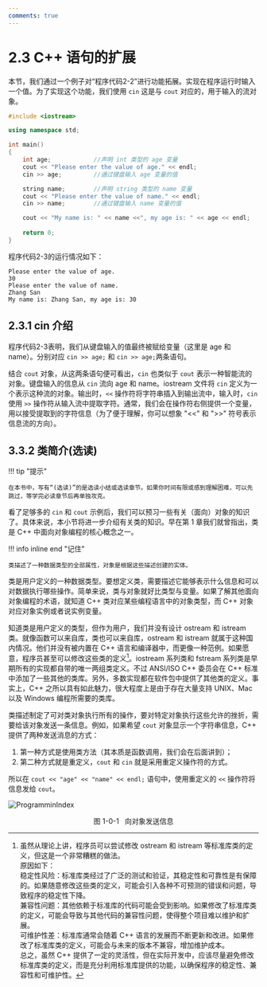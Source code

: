 ```yaml
---
comments: true
---
```


# 2.3 C++ 语句的扩展

本节，我们通过一个例子对“程序代码2-2”进行功能拓展。实现在程序运行时输入一个值。为了实现这个功能，我们使用 `cin` 这是与 `cout` 对应的，用于输入的流对象。

``` C++ title="程序代码2-3"
#include <iostream>

using namespace std;

int main()
{
    int age;            //声明 int 类型的 age 变量
    cout << "Please enter the value of age." << endl;
    cin >> age;         //通过键盘输入 age 变量的值

    string name;        //声明 string 类型的 name 变量
    cout << "Please enter the value of name." << endl;
    cin >> name;        //通过键盘输入 name 变量的值

    cout << "My name is: " << name <<", my age is: " << age << endl;
    
    return 0;
}
```

程序代码2-3的运行情况如下：

``` text
Please enter the value of age.
30
Please enter the value of name.
Zhang San
My name is: Zhang San, my age is: 30
```

## 2.3.1 cin 介绍

程序代码2-3表明，我们从键盘输入的值最终被赋给变量（这里是 age 和 name）。分别对应 `cin >> age;` 和 `cin >> age;`两条语句。

结合 `cout` 对象，从这两条语句便可看出，`cin` 也类似于 `cout` 表示一种智能流的对象。键盘输入的信息从 `cin` 流向 age 和 name。iostream 文件将 `cin` 定义为一个表示这种流的对象。输出时，`<<` 操作符将字符串插入到输出流中，输入时，`cin` 使用 `>>` 操作符从输入流中提取字符。通常，我们会在操作符右侧提供一个变量，用以接受提取到的字符信息（为了便于理解，你可以想象 "<<" 和 ">>" 符号表示信息流的方向）。

## 3.3.2 类简介(选读)

!!! tip "提示"

    在本书中，写有“(选读)”的是选读小结或选读章节。如果你时间有限或感到理解困难，可以先跳过，等学完必读章节后再单独攻克。

看了足够多的 `cin` 和 `cout` 示例后，我们可以预习一些有关（面向）对象的知识了。具体来说，本小节将进一步介绍有关类的知识。早在第 1 章我们就曾指出，类是 C++ 中面向对象编程的核心概念之一。

!!! info inline end "记住"

    类描述了一种数据类型的全部属性，对象是根据这些描述创建的实体。

类是用户定义的一种数据类型。要想定义类，需要描述它能够表示什么信息和可以对数据执行哪些操作。简单来说，类与对象就好比类型与变量。如果了解其他面向对象编程的术语，就知道 C++ 类对应某些编程语言中的对象类型，而 C++ 对象对应对象实例或者说实例变量。

知道类是用户定义的类型，但作为用户，我们并没有设计 ostream 和 istream 类。就像函数可以来自库，类也可以来自库，ostream 和 istream 就属于这种国内情况。他们并没有被内置在 C++ 语言和编译器中，而更像一种范例。如果愿意，程序员甚至可以修改这些类的定义[^1]。iostream 系列类和 fstream 系列类是早期所有的实现都自带的唯一两组类定义。不过 ANSI/ISO C++ 委员会在 C++ 标准中添加了一些其他的类库。另外，多数实现都在软件包中提供了其他类的定义。事实上，C++ 之所以具有如此魅力，很大程度上是由于存在大量支持 UNIX、Mac 以及 Windows 编程所需要的类库。

类描述制定了可对类对象执行所有的操作，要对特定对象执行这些允许的挫折，需要给该对象发送一条信息。例如，如果希望 `cout` 对象显示一个字符串信息，C++ 提供了两种发送消息的方式：

1. 第一种方式是使用类方法（其本质是函数调用，我们会在后面讲到）；
2. 第二种方式就是重定义，`cout` 和 `cin` 就是采用重定义操作符的方式。

所以在 `cout << "age" << "name" << endl;` 语句中，使用重定义的 `<<` 操作符将信息发给 `cout`。

<div class="animation-figure" markdown>

![ProgramminIndex](image/图2-3-1.jpg)

</div>

<p align="center"> 图 1-0-1 &nbsp; 向对象发送信息 </p>


[^1]: 虽然从理论上讲，程序员可以尝试修改 ostream 和 istream 等标准库类的定义，但这是一个非常糟糕的做法。<br/>原因如下：<br/>
稳定性风险：标准库类经过了广泛的测试和验证，其稳定性和可靠性是有保障的。如果随意修改这些类的定义，可能会引入各种不可预测的错误和问题，导致程序的稳定性下降。<br/>
兼容性问题：其他依赖于标准库的代码可能会受到影响。如果修改了标准库类的定义，可能会导致与其他代码的兼容性问题，使得整个项目难以维护和扩展。<br/>
可维护性差：标准库通常会随着 C++ 语言的发展而不断更新和改进。如果修改了标准库类的定义，可能会与未来的版本不兼容，增加维护成本。<br/>
总之，虽然 C++ 提供了一定的灵活性，但在实际开发中，应该尽量避免修改标准库类的定义，而是充分利用标准库提供的功能，以确保程序的稳定性、兼容性和可维护性。